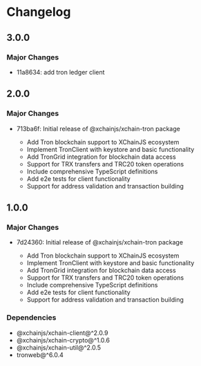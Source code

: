 # Changelog

## 3.0.0

### Major Changes

- 11a8634: add tron ledger client

## 2.0.0

### Major Changes

- 713ba6f: Initial release of @xchainjs/xchain-tron package

  - Add Tron blockchain support to XChainJS ecosystem
  - Implement TronClient with keystore and basic functionality
  - Add TronGrid integration for blockchain data access
  - Support for TRX transfers and TRC20 token operations
  - Include comprehensive TypeScript definitions
  - Add e2e tests for client functionality
  - Support for address validation and transaction building

## 1.0.0

### Major Changes

- 7d24360: Initial release of @xchainjs/xchain-tron package

  - Add Tron blockchain support to XChainJS ecosystem
  - Implement TronClient with keystore and basic functionality
  - Add TronGrid integration for blockchain data access
  - Support for TRX transfers and TRC20 token operations
  - Include comprehensive TypeScript definitions
  - Add e2e tests for client functionality
  - Support for address validation and transaction building

### Dependencies

- @xchainjs/xchain-client@^2.0.9
- @xchainjs/xchain-crypto@^1.0.6
- @xchainjs/xchain-util@^2.0.5
- tronweb@^6.0.4
